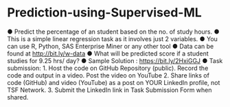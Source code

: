 # Prediction-using-Supervised-ML

● Predict the percentage of an student based on the no. of study hours.
● This is a simple linear regression task as it involves just 2 variables.
● You can use R, Python, SAS Enterprise Miner or any other tool
● Data can be found at http://bit.ly/w-data
● What will be predicted score if a student studies for 9.25 hrs/ day?
● Sample Solution : https://bit.ly/2HxiGGJ
● Task submission:
    1. Host the code on GitHub Repository (public). Record the code and output in a video. Post the video on YouTube
    2. Share links of code (GitHub) and video (YouTube) as a post on YOUR LinkedIn profile, not TSF Network.
    3. Submit the LinkedIn link in Task Submission Form when shared.

